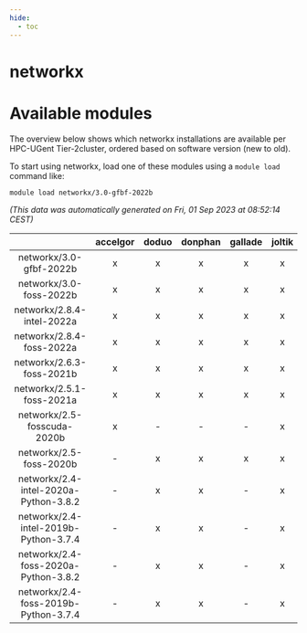 ```yaml
---
hide:
  - toc
---
```


networkx
========

# Available modules


The overview below shows which networkx installations are available per HPC-UGent Tier-2cluster, ordered based on software version (new to old).

To start using networkx, load one of these modules using a `module load` command like:

```shell
module load networkx/3.0-gfbf-2022b
```

*(This data was automatically generated on Fri, 01 Sep 2023 at 08:52:14 CEST)*  

| |accelgor|doduo|donphan|gallade|joltik|skitty|swalot|victini|
| :---: | :---: | :---: | :---: | :---: | :---: | :---: | :---: | :---: |
|networkx/3.0-gfbf-2022b|x|x|x|x|x|x|x|x|
|networkx/3.0-foss-2022b|x|x|x|x|x|x|x|x|
|networkx/2.8.4-intel-2022a|x|x|x|x|x|x|x|x|
|networkx/2.8.4-foss-2022a|x|x|x|x|x|x|x|x|
|networkx/2.6.3-foss-2021b|x|x|x|x|x|x|x|x|
|networkx/2.5.1-foss-2021a|x|x|x|x|x|x|x|x|
|networkx/2.5-fosscuda-2020b|x|-|-|-|x|-|-|-|
|networkx/2.5-foss-2020b|-|x|x|x|x|x|x|x|
|networkx/2.4-intel-2020a-Python-3.8.2|-|x|x|-|x|x|x|x|
|networkx/2.4-intel-2019b-Python-3.7.4|-|x|x|-|x|x|-|x|
|networkx/2.4-foss-2020a-Python-3.8.2|-|x|x|-|x|x|x|x|
|networkx/2.4-foss-2019b-Python-3.7.4|-|x|x|-|x|x|x|x|
